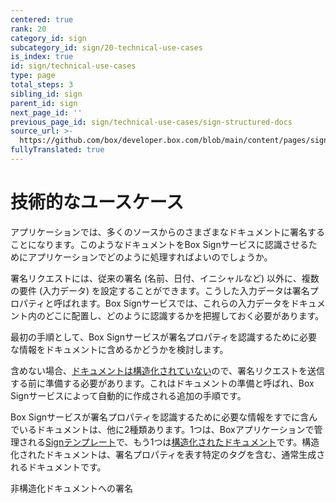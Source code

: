 ```yaml
---
centered: true
rank: 20
category_id: sign
subcategory_id: sign/20-technical-use-cases
is_index: true
id: sign/technical-use-cases
type: page
total_steps: 3
sibling_id: sign
parent_id: sign
next_page_id: ''
previous_page_id: sign/technical-use-cases/sign-structured-docs
source_url: >-
  https://github.com/box/developer.box.com/blob/main/content/pages/sign/20-technical-use-cases/index.md
fullyTranslated: true
---
```

# 技術的なユースケース

アプリケーションでは、多くのソースからのさまざまなドキュメントに署名することになります。このようなドキュメントをBox Signサービスに認識させるためにアプリケーションでどのように処理すればよいのでしょうか。

署名リクエストには、従来の署名 (名前、日付、イニシャルなど) 以外に、複数の要件 (入力データ) を設定することができます。こうした入力データは署名プロパティと呼ばれます。Box Signサービスでは、これらの入力データをドキュメント内のどこに配置し、どのように認識するかを把握しておく必要があります。

最初の手順として、Box Signサービスが署名プロパティを認識するために必要な情報をドキュメントに含めるかどうかを検討します。

含めない場合、[ドキュメントは構造化されていない][unstructured-docs]ので、署名リクエストを送信する前に準備する必要があります。これはドキュメントの準備と呼ばれ、Box Signサービスによって自動的に作成される追加の手順です。

Box Signサービスが署名プロパティを認識するために必要な情報をすでに含んでいるドキュメントは、他に2種類あります。1つは、Boxアプリケーションで管理される[Signテンプレート][sign-templates]で、もう1つは[構造化されたドキュメント][sign-structured-docs]です。構造化されたドキュメントは、署名プロパティを表す特定のタグを含む、通常生成されるドキュメントです。

<Next>

非構造化ドキュメントへの署名

</Next>

[unstructured-docs]: page://sign/technical-use-cases/sign-unstructured-docs

[sign-templates]: page://sign/technical-use-cases/sign-template

[sign-structured-docs]: page://sign/technical-use-cases/sign-structured-docs
